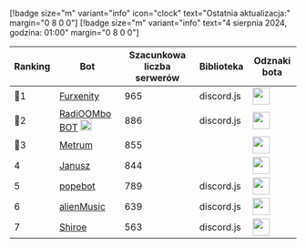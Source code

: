 [!badge size="m" variant="info" icon="clock" text="Ostatnia aktualizacja:" margin="0 8 0 0"] [!badge size="m" variant="info" text="4 sierpnia 2024, godzina: 01:00" margin="0 8 0 0"]

| Ranking | Bot                                                                                           | Szacunkowa liczba serwerów | Biblioteka | Odznaki bota |
| ---- | --------------------------------------------------------------------------------------------- | ------------------------ | ------------------------ | ------------------------ |
|    🥇1| [Furxenity](https://discord.com/oauth2/authorize?client_id=826778019179659314&permissions=8&scope=bot)       |               965 | discord.js | <img src="/static/badges/odznaki/supportscommands.svg" height="30" width="30"> |
|    🥈2| [RadiOOMbo BOT](https://discord.com/oauth2/authorize?client_id=675416683481006159&permissions=8&scope=bot) <img src="/static/badges/bots/botmuzyczny.svg" height="20" width="20">        |               886 | discord.js | <img src="/static/badges/odznaki/supportscommands.svg" height="30" width="30"> |
|    🥉3| [Metrum](https://discord.com/oauth2/authorize?client_id=890577647980146688&permissions=8&scope=bot)        |               855 |  | <img src="/static/badges/odznaki/supportscommands.svg" height="30" width="30"> |
|    4| [Janusz](https://discord.com/oauth2/authorize?client_id=421679109954076692&permissions=8&scope=bot)        |               844 |  | <img src="/static/badges/odznaki/supportscommands.svg" height="30" width="30"> |
|    5| [popebot](https://discord.com/oauth2/authorize?client_id=997525532101050538&permissions=8&scope=bot)        |               789 | discord.js | <img src="/static/badges/odznaki/supportscommands.svg" height="30" width="30"> |
|    6| [alienMusic](https://discord.com/oauth2/authorize?client_id=997525532101050538&permissions=8&scope=bot)        |               639 | discord.js | <img src="/static/badges/odznaki/supportscommands.svg" height="30" width="30"> |
|    7| [Shiroe](https://discord.com/oauth2/authorize?client_id=782299960283627540&permissions=8&scope=bot)        |               563 | discord.js | <img src="/static/badges/odznaki/supportscommands.svg" height="30" width="30"> | 